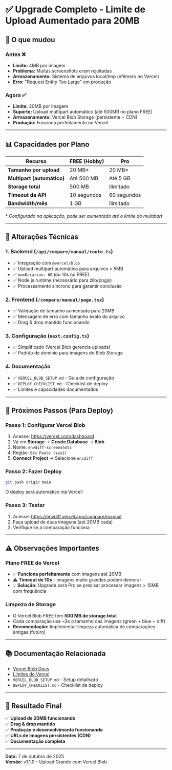 # ✅ Upgrade Completo - Limite de Upload Aumentado para 20MB

## 🎉 O que mudou

### Antes ❌
- **Limite:** 4MB por imagem
- **Problema:** Muitas screenshots eram rejeitadas
- **Armazenamento:** Sistema de arquivos local/tmp (efêmero no Vercel)
- **Erro:** "Request Entity Too Large" em produção

### Agora ✅
- **Limite:** 20MB por imagem
- **Suporte:** Upload multipart automático (até 500MB no plano FREE)
- **Armazenamento:** Vercel Blob Storage (persistente + CDN)
- **Produção:** Funciona perfeitamente no Vercel

---

## 📊 Capacidades por Plano

| Recurso | FREE (Hobby) | Pro |
|---------|--------------|-----|
| **Tamanho por upload** | 20 MB* | 20 MB* |
| **Multipart (automático)** | Até 500 MB | Até 5 GB |
| **Storage total** | 500 MB | Ilimitado |
| **Timeout da API** | 10 segundos | 60 segundos |
| **Bandwidth/mês** | 1 GB | Ilimitado |

\* *Configurado na aplicação, pode ser aumentado até o limite do multipart*

---

## 🔧 Alterações Técnicas

### 1. **Backend** (`/api/compare/manual/route.ts`)
- ✅ Integração com `@vercel/blob`
- ✅ Upload multipart automático para arquivos > 5MB
- ✅ `maxDuration: 60` (ou 10s no FREE)
- ✅ Node.js runtime (necessário para zlib/pngjs)
- ✅ Processamento síncrono para garantir conclusão

### 2. **Frontend** (`/compare/manual/page.tsx`)
- ✅ Validação de tamanho aumentada para 20MB
- ✅ Mensagem de erro com tamanho exato do arquivo
- ✅ Drag & drop mantido funcionando

### 3. **Configuração** (`next.config.ts`)
- ✅ Simplificado (Vercel Blob gerencia uploads)
- ✅ Padrão de domínio para imagens do Blob Storage

### 4. **Documentação**
- ✅ `VERCEL_BLOB_SETUP.md` - Guia de configuração
- ✅ `DEPLOY_CHECKLIST.md` - Checklist de deploy
- ✅ Limites e capacidades documentados

---

## 🚀 Próximos Passos (Para Deploy)

### **Passo 1:** Configurar Vercel Blob

1. Acesse: https://vercel.com/dashboard
2. Vá em **Storage** → **Create Database** → **Blob**
3. Nome: `envdiff-screenshots`
4. Região: `São Paulo (sao1)`
5. **Connect Project** → Selecione `envdiff`

### **Passo 2:** Fazer Deploy

```bash
git push origin main
```

O deploy será automático via Vercel!

### **Passo 3:** Testar

1. Acesse: https://envdiff.vercel.app/compare/manual
2. Faça upload de duas imagens (até 20MB cada)
3. Verifique se a comparação funciona

---

## ⚠️ Observações Importantes

### Plano FREE do Vercel

- ✅ **Funciona perfeitamente** com imagens até 20MB
- ⚠️ **Timeout de 10s** - imagens muito grandes podem demorar
- 💡 **Solução:** Upgrade para Pro se precisar processar imagens > 15MB com frequência

### Limpeza de Storage

- O Vercel Blob FREE tem **500 MB de storage total**
- Cada comparação usa ~3x o tamanho das imagens (green + blue + diff)
- **Recomendação:** Implementar limpeza automática de comparações antigas (futuro)

---

## 📚 Documentação Relacionada

- [Vercel Blob Docs](https://vercel.com/docs/storage/vercel-blob)
- [Limites do Vercel](https://vercel.com/docs/limits/overview)
- `VERCEL_BLOB_SETUP.md` - Setup detalhado
- `DEPLOY_CHECKLIST.md` - Checklist de deploy

---

## 🎯 Resultado Final

✅ **Upload de 20MB funcionando**  
✅ **Drag & drop mantido**  
✅ **Produção e desenvolvimento funcionando**  
✅ **URLs de imagens persistentes (CDN)**  
✅ **Documentação completa**

---

**Data:** 7 de outubro de 2025  
**Versão:** v1.1.0 - Upload Grande com Vercel Blob
